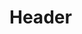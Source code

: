 <!-- TITLE: [0] Client Side Attacks -->
<!-- SUBTITLE: A quick summary of Client Side Attacks -->

# Header